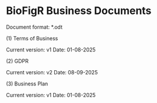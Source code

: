 # BioFigR Business Documents

Document format: *.odt

(1) Terms of Business

Current version: v1
Date: 01-08-2025

(2) GDPR

Current version: v2
Date: 08-09-2025

(3) Business Plan

Current version: v1
Date: 01-08-2025
